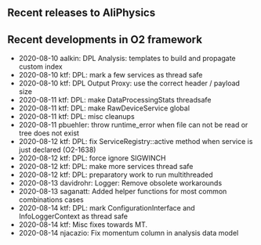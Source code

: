 ## Recent releases to AliPhysics
## Recent developments in O2 framework
- 2020-08-10 aalkin: DPL Analysis: templates to build and propagate custom index
- 2020-08-10 ktf:  DPL: mark a few services as thread safe 
- 2020-08-10 ktf: DPL Output Proxy: use the correct header / payload size
- 2020-08-11 ktf: DPL: make DataProcessingStats threadsafe
- 2020-08-11 ktf: DPL: make RawDeviceService global
- 2020-08-11 ktf: DPL: misc cleanups
- 2020-08-11 pbuehler: throw runtime_error when file can not be read or tree does not exist
- 2020-08-12 ktf: DPL: fix ServiceRegistry::active method when service is just declared (O2-1638)
- 2020-08-12 ktf: DPL: force ignore SIGWINCH
- 2020-08-12 ktf: DPL: make more services thread safe
- 2020-08-12 ktf: DPL: preparatory work to run multithreaded
- 2020-08-13 davidrohr: Logger: Remove obsolete workarounds
- 2020-08-13 saganatt: Added helper functions for most common combinations cases
- 2020-08-14 ktf: DPL: mark ConfigurationInterface and InfoLoggerContext as thread safe
- 2020-08-14 ktf: Misc fixes towards MT.
- 2020-08-14 njacazio: Fix momentum column in analysis data model
